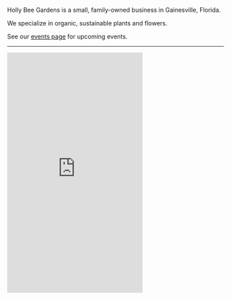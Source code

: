Holly Bee Gardens is a small, family-owned business in Gainesville, Florida.

We specialize in organic, sustainable plants and flowers.

See our [events page](events.md) for upcoming events.

<hr/>

<iframe id="eye_candy" width="315" height="560"
src="https://www.youtube.com/embed/lEtPaYRFW2k"
title="YouTube video player"
frameborder="0"
allow="accelerometer; autoplay; clipboard-write; encrypted-media; gyroscope; picture-in-picture; web-share"
allowfullscreen></iframe>
